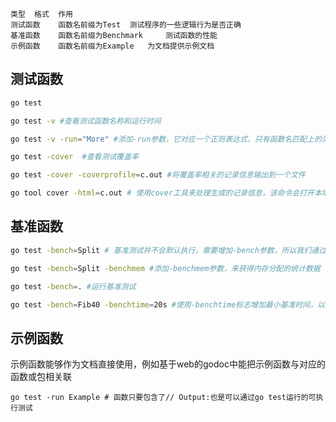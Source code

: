 ```
类型 	格式 	作用
测试函数 	函数名前缀为Test 	测试程序的一些逻辑行为是否正确
基准函数 	函数名前缀为Benchmark 	测试函数的性能
示例函数 	函数名前缀为Example 	为文档提供示例文档

```

## 测试函数

```bash
go test

go test -v #查看测试函数名称和运行时间

go test -v -run="More" #添加-run参数，它对应一个正则表达式，只有函数名匹配上的测试函数才会被go test命令执xing

go test -cover  #查看测试覆盖率

go test -cover -coverprofile=c.out #将覆盖率相关的记录信息输出到一个文件

go tool cover -html=c.out # 使用cover工具来处理生成的记录信息，该命令会打开本地的浏览器窗口生成一个HTML报告
```

## 基准函数

```bash
go test -bench=Split # 基准测试并不会默认执行，需要增加-bench参数，所以我们通过执行go test -bench=Split命令执行基准测试

go test -bench=Split -benchmem #添加-benchmem参数，来获得内存分配的统计数据

go test -bench=. #运行基准测试

go test -bench=Fib40 -benchtime=20s #使用-benchtime标志增加最小基准时间，以产生更准确的结果

```

## 示例函数

示例函数能够作为文档直接使用，例如基于web的godoc中能把示例函数与对应的函数或包相关联
```shell
go test -run Example # 函数只要包含了// Output:也是可以通过go test运行的可执行测试
```